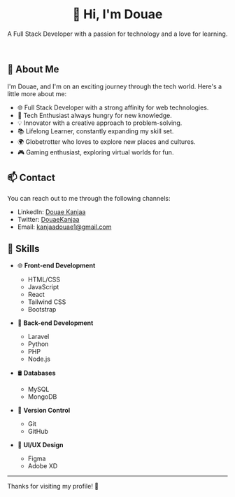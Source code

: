 
<!--
**Douaekanjaa/Douaekanjaa** is a ✨ _special_ ✨ repository because its `README.md` (this file) appears on your GitHub profile.

Here are some ideas to get you started:

- 🔭 I’m currently working on ...
- 🌱 I’m currently learning ...
- 👯 I’m looking to collaborate on ...
- 🤔 I’m looking for help with ...
- 💬 Ask me about ...
- 📫 How to reach me: ...
- 😄 Pronouns: ...
- ⚡ Fun fact: ...
-->
<div align="center">
  <h1>👋 Hi, I'm Douae </h1>
  <p>A Full Stack Developer with a passion for technology and a love for learning.</p>
</div>

<br>

## 🚀 **About Me**

I'm Douae, and I'm on an exciting journey through the tech world. Here's a little more about me:

- 🌐 Full Stack Developer with a strong affinity for web technologies.
- 🌱 Tech Enthusiast always hungry for new knowledge.
- 💡 Innovator with a creative approach to problem-solving.
- 📚 Lifelong Learner, constantly expanding my skill set.
- 🌍 Globetrotter who loves to explore new places and cultures.
- 🎮 Gaming enthusiast, exploring virtual worlds for fun.


## 📫 **Contact**

You can reach out to me through the following channels:

- LinkedIn: [Douae Kanjaa]( https://linkedin.com/in/douae-kanjaa-2728b5270)
- Twitter: [DouaeKanjaa](https://twitter.com/DouaeKanjaa)
- Email: [kanjaadouae1@gmail.com](kanjaadouae1@gmail.com)

## 💼 **Skills**

- 🌐 **Front-end Development**
  - HTML/CSS
  - JavaScript
  - React
  - Tailwind CSS
  - Bootstrap

- 🚀 **Back-end Development**
  - Laravel
  - Python
  - PHP
  - Node.js

- 🛢️ **Databases**
  - MySQL
  - MongoDB

- 📁 **Version Control**
  - Git
  - GitHub

- 🎨 **UI/UX Design**
  - Figma
  - Adobe XD

---


Thanks for visiting my profile! 🚀
